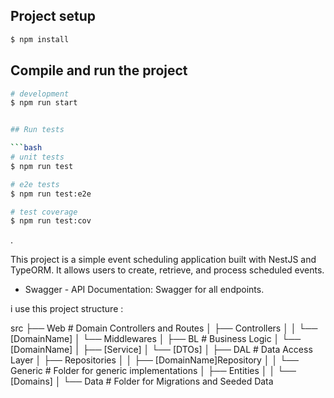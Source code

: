 ## Project setup

```bash
$ npm install
```

## Compile and run the project

```bash
# development
$ npm run start


## Run tests

```bash
# unit tests
$ npm run test

# e2e tests
$ npm run test:e2e

# test coverage
$ npm run test:cov
```
.

This project is a simple event scheduling application built with NestJS and TypeORM. It allows users to create, retrieve, and process scheduled events.

- Swagger - API Documentation: Swagger for all endpoints.

i use this project structure : 

src
├── Web                          # Domain Controllers and Routes
│   ├── Controllers
│   │   └── [DomainName]
│   └── Middlewares
│
├── BL                           # Business Logic
│   └── [DomainName]
│       ├── [Service]
│       └── [DTOs]
│
├── DAL                          # Data Access Layer
│   ├── Repositories
│   │   ├── [DomainName]Repository
│   │   └── Generic              # Folder for generic implementations
│   ├── Entities
│   │   └── [Domains]
│   └── Data                     # Folder for Migrations and Seeded Data

